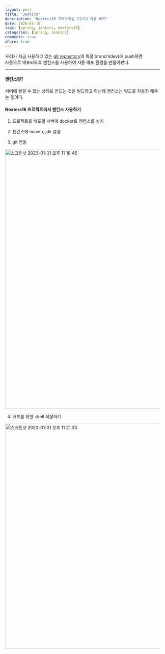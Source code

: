 ```yaml
---
layout: post
title: "Jenkins"
description: "Nexters16 끄적끄적팀 CI/CD 자동 배포"
date: 2020-01-10
tags: [spring, jenkins, nexters16]
categories: [Spring, Jenkins]
comments: true
share: true
---
```


우리가 지금 사용하고 있는 [git repository](https://github.com/NEXTERS16-phoneLetter/server)의 특정 branch(dev)에 push하면   
자동으로 배포되도록 젠킨스를 사용하여 자동 배포 환경을 만들어봤다.   

---

#### 젠킨스란?     
서버에 올릴 수 있는 상태로 만드는 것을 빌드라고 하는데 젠킨스는 빌드를 자동화 해주는 툴이다.     
 
#### Nexters16 프로젝트에서 젠킨스 사용하기   
1. 프로젝트를 배포할 서버에 docker로 젠킨스를 설치    
  
2. 젠킨스에 maven, jdk 설정     
  
3. git 연동   
<img width="846" alt="스크린샷 2020-01-31 오후 11 18 46" src="https://user-images.githubusercontent.com/33855307/73547058-9638db80-4481-11ea-81be-0a11980a1abe.png">  
  
4. 배포를 위한 shell 작성하기    
<img width="733" alt="스크린샷 2020-01-31 오후 11 21 30" src="https://user-images.githubusercontent.com/33855307/73547152-bcf71200-4481-11ea-8333-8a71db0ceca4.png">  

 
